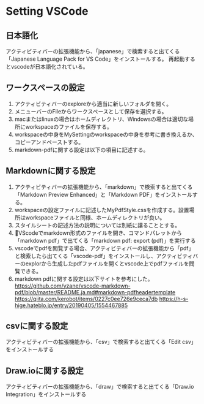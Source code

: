 # Setting VSCode

## 日本語化
アクティビティバーの拡張機能から、「japanese」で検索すると出てくる「Japanese Language Pack for VS Code」をインストールする。
再起動するとvscodeが日本語化されている。

## ワークスペースの設定
1. アクティビティバーのexploreから適当に新しいフォルダを開く。
2. メニューバーのFileからワークスペースとして保存を選択する。
3. macまたはlinuxの場合はホームディレクトリ、Windowsの場合は適切な場所にworkspaceのファイルを保存する。
4. workspaceの中身をMySettingのworkspaceの中身を参考に書き換えるか、コピーアンドペーストする。
5. markdown-pdfに関する設定は以下の項目に記述する。

## Markdownに関する設定
1. アクティビティバーの拡張機能から、「markdown」で検索すると出てくる「Markdown Preview Enhanced」と「Markdown PDF」をインストールする。
2. workspaceの設定ファイルに記述したMyPdfStyle.cssを作成する。設置場所はworkspaceファイルと同様、ホームディレクトリが良い。
3. スタイルシートの記述方法の説明については別紙に譲ることとする。
4. VScodeでmarkdown形式のファイルを開き、コマンドパレットから「markdown pdf」で出てくる「markdown pdf: export (pdf)」を実行する
5. vscodeでpdfを閲覧する場合、アクティビティバーの拡張機能から「pdf」と検索したら出てくる「vscode-pdf」をインストールし、アクティビティバーのexplorから生成したpdfファイルを開くとvscode上でpdfファイルを閲覧できる。
6. markdown pdfに関する設定は以下サイトを参考にした。
https://github.com/yzane/vscode-markdown-pdf/blob/master/README.ja.md#markdown-pdfheadertemplate
https://qiita.com/kerobot/items/0227c0ee726e9ceca7db
https://h-s-hige.hateblo.jp/entry/20190405/1554467885


## csvに関する設定
アクティビティバーの拡張機能から、「csv」で検索すると出てくる「Edit csv」をインストールする

## Draw.ioに関する設定
アクティビティバーの拡張機能から、「draw」で検索すると出てくる「Draw.io Integration」をインストールする
